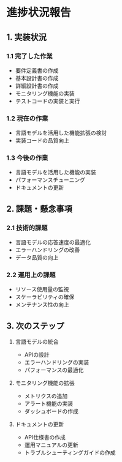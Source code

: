 # 進捗状況報告

## 1. 実装状況

### 1.1 完了した作業
- 要件定義書の作成
- 基本設計書の作成
- 詳細設計書の作成
- モニタリング機能の実装
- テストコードの実装と実行

### 1.2 現在の作業
- 言語モデルを活用した機能拡張の検討
- 実装コードの品質向上

### 1.3 今後の作業
- 言語モデルを活用した機能の実装
- パフォーマンスチューニング
- ドキュメントの更新

## 2. 課題・懸念事項

### 2.1 技術的課題
- 言語モデルの応答速度の最適化
- エラーハンドリングの改善
- データ品質の向上

### 2.2 運用上の課題
- リソース使用量の監視
- スケーラビリティの確保
- メンテナンス性の向上

## 3. 次のステップ

1. 言語モデルの統合
   - APIの設計
   - エラーハンドリングの実装
   - パフォーマンスの最適化

2. モニタリング機能の拡張
   - メトリクスの追加
   - アラート機能の実装
   - ダッシュボードの作成

3. ドキュメントの更新
   - API仕様書の作成
   - 運用マニュアルの更新
   - トラブルシューティングガイドの作成 